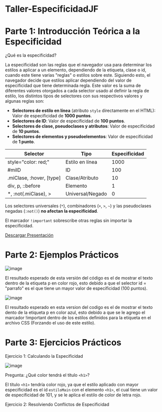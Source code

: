 # Taller-EspecificidadJF
# **Parte 1: Introducción Teórica a la Especificidad**

¿Qué es la especificidad?

La especificidad son las reglas que el navegador usa para determinar los estilos a aplicar a un elemento, dependiendo de la etiqueta, clase o id, cuando este tiene varias "reglas" o estilos sobre este. Siguiendo esto, el navegador decide que estilos aplicar dependiendo del valor de especificidad que tiene determinada regla. Este valor es la suma de diferentes valores otorgados a cada selector usado al definir la regla de estilo, los distintos tipos de selectores con sus respectivos valores y algunas reglas son:

- **Selectores de estilo en línea** (atributo `style` directamente en el HTML): Valor de especificidad de **1000 puntos**.
- **Selectores de ID**: Valor de especificidad de **100 puntos**.
- **Selectores de clase, pseudoclases y atributos**: Valor de especificidad de **10 puntos**.
- **Selectores de elementos y pseudoelementos**: Valor de especificidad de **1 punto**.

| Selector                           | Tipo                | Especificidad |
|------------------------------------|---------------------|----------------|
| style="color: red;"               | Estilo en línea     | 1000           |
| #miID                              | ID                  | 100            |
| .miClase, :hover, [type]          | Clase/Atributo      | 10             |
| div, p, ::before                   | Elemento            | 1              |
| *, :not(.miClase), >              | Universal/Negado    | 0              |


Los selectores universales (`*`), combinadores (`+`, `>`, `~`) y las pseudoclases negadas (`:not()`) **no afectan la especificidad**.

El marcador `!important` sobrescribe otras reglas sin importar la especificidad.

[Descargar Presentación]([https://github.com/JoseDFN/Taller-EspecificidadJF/raw/refs/heads/main/README.md](https://github.com/JoseDFN/Taller-EspecificidadJF/raw/refs/heads/main/Explicacion%20Especificidad%20CSS%20y%20HTML.pptx))

# **Parte 2: Ejemplos Prácticos**

![image](https://github.com/user-attachments/assets/cf381259-f150-4711-a34c-07250eabc5bf)

El resultado esperado de esta versión del código es el de mostrar el texto dentro de la etiqueta p en color rojo, esto debido a que el selector id = "parrafo" es el que tiene un mayor valor de especificidad (100 puntos).

![image](https://github.com/user-attachments/assets/e9a5b3c4-7ba5-4b66-b5c1-a81a2cdd4651)

El resultado esperado en esta version del codigo es el de mostrar el texto dento de la etiqueta p en color azul, esto debido a que se le agrego el marcador !important dentro de los estilos definidos para la etiqueta en el archivo CSS (Forzando el uso de este estilo).

# **Parte 3: Ejercicios Prácticos**

Ejercicio 1: Calculando la Especificidad

![image](https://github.com/user-attachments/assets/ec9dae13-e8d4-4af3-8d4d-e7f2a9e6f4fd)

Pregunta: ¿Qué color tendrá el título `<h1>`?

El título `<h1>` tendría color rojo, ya que el estilo aplicado con mayor especificidad es el id `estiloMain` con el elemento `<h1>`, el cual tiene un valor de especificidad de 101, y se le aplica el estilo de color de letra rojo.

Ejercicio 2: Resolviendo Conflictos de Especificidad

